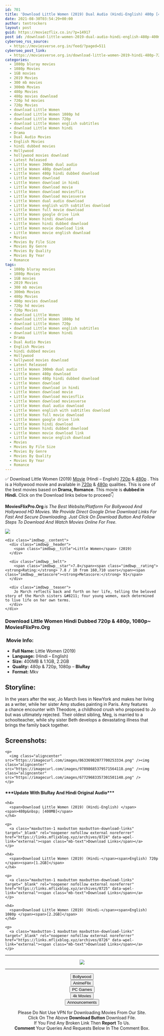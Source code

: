 ```yaml
---
id: 701
title: 'Download Little Women (2019) Dual Audio (Hindi-English) 480p [400MB] || 720p [1.2GB] || 1080p [2.2GB]'
date: 2021-08-30T03:54:29+00:00
author: tentrockers
layout: post
guid: https://moviezflix.co.in/?p=14917
post id: /download-little-women-2019-dual-audio-hindi-english-480p-400mb-720p-1-2gb-1080p-2-2gb/
cyberseo_rss_source:
  - https://moviesverse.org.in/feed/?paged=511
cyberseo_post_link:
  - https://moviesverse.org.in/download-little-women-2019-hindi-480p-720p-1080p/
categories:
  - 1080p bluray movies
  - 1080p Movies
  - 1GB movies
  - 2019 Movies
  - 300 mb movies
  - 300mb Movies
  - 480p Movies
  - 480p movies download
  - 720p hd movies
  - 720p Movies
  - download Little Women
  - download Little Women 1080p hd
  - download Little Women 720p
  - download Little Women english subtitles
  - download Little Women hindi
  - Drama
  - Dual Audio Movies
  - English Movies
  - hindi dubbed movies
  - Hollywood
  - hollywood movies download
  - Latest Released
  - Little Women 300mb dual audio
  - Little Women 480p download
  - Little Women 480p hindi dubbed download
  - Little Women download
  - Little Women download in hindi
  - Little Women download movie
  - Little Women download moviesflix
  - Little Women download moviesverse
  - Little Women dual audio download
  - Little Women english with subtitles download
  - Little Women full movie download
  - Little Women google drive link
  - Little Women hindi download
  - Little Women hindi dubbed download
  - Little Women movie download link
  - Little Women movie english download
  - Movies
  - Movies By File Size
  - Movies By Genre
  - Movies By Quality
  - Movies By Year
  - Romance
tags:
  - 1080p bluray movies
  - 1080p Movies
  - 1GB movies
  - 2019 Movies
  - 300 mb movies
  - 300mb Movies
  - 480p Movies
  - 480p movies download
  - 720p hd movies
  - 720p Movies
  - download Little Women
  - download Little Women 1080p hd
  - download Little Women 720p
  - download Little Women english subtitles
  - download Little Women hindi
  - Drama
  - Dual Audio Movies
  - English Movies
  - hindi dubbed movies
  - Hollywood
  - hollywood movies download
  - Latest Released
  - Little Women 300mb dual audio
  - Little Women 480p download
  - Little Women 480p hindi dubbed download
  - Little Women download
  - Little Women download in hindi
  - Little Women download movie
  - Little Women download moviesflix
  - Little Women download moviesverse
  - Little Women dual audio download
  - Little Women english with subtitles download
  - Little Women full movie download
  - Little Women google drive link
  - Little Women hindi download
  - Little Women hindi dubbed download
  - Little Women movie download link
  - Little Women movie english download
  - Movies
  - Movies By File Size
  - Movies By Genre
  - Movies By Quality
  - Movies By Year
  - Romance
---
```

<div class="thecontent clearfix">
  <p>
    ✅ Download Little Women (2019) <a href="https://moviesverse.org.in/category/movies/" data-wpel-link="internal">Movie</a> (Hindi – English) <a href="https://moviesverse.org.in/720p-movies/" data-wpel-link="internal">720p</a>&nbsp;&&nbsp;<a href="https://moviesverse.org.in/480p-movies/" data-wpel-link="internal">480p</a> . This is a Hollywood movie and available in <a href="https://moviesverse.org.in/720p-movies/" data-wpel-link="internal">720p</a>&nbsp;&&nbsp;<a href="https://moviesverse.org.in/480p-movies/" data-wpel-link="internal">480p</a> qualities. This is one of the best movies based on<strong> Drama, Romance</strong>. This movie is <strong>dubbed in <span>Hindi.&nbsp;</span></strong><span>Click on the Download links below to proceed👇</span>
  </p>
  
  <p>
    <strong><span>MoviesFlixPro.Org&nbsp;</span></strong><em>is The Best Website/Platform For Bollywood And Hollywood HD Movies. We Provide Direct Google Drive Download Links For Fast And Secure Downloading. Just Click On Download Button And Follow Steps To&nbsp;Download And Watch Movies Online For Free.</em>
  </p>
  
  <div class="imdbwp imdbwp--movie dark">
    <div class="imdbwp__thumb">
      <a class="imdbwp__link" target="_blank" title="Little Women" href="https://www.imdb.com/title/tt3281548/" rel="nofollow external noopener noreferrer" data-wpel-link="external"><img class="imdbwp__img" src="https://m.media-amazon.com/images/M/MV5BY2QzYTQyYzItMzAwYi00YjZlLThjNTUtNzMyMDdkYzJiNWM4XkEyXkFqcGdeQXVyMTkxNjUyNQ@@._V1_SX300.jpg" /></a>
    </div>
    
    <div class="imdbwp__content">
      <div class="imdbwp__header">
        <span class="imdbwp__title">Little Women</span> (2019)
      </div>
      
      <div class="imdbwp__belt">
        <span class="imdbwp__star">7.8</span><span class="imdbwp__rating"><strong>Rating:</strong> 7.8 / 10 from 160,710 users</span><span class="imdbwp__metascore"><strong>Metascore:</strong> 91</span>
      </div>
      
      <div class="imdbwp__teaser">
        Jo March reflects back and forth on her life, telling the beloved story of the March sisters &#8211; four young women, each determined to live life on her own terms.
      </div>
    </div>
  </div>
  
  <h3>
    <span>Download Little Women Hindi Dubbed 720p & 480p, 1080p~ MoviesFlixPro.Org</span>
  </h3>
  
  <h3>
    <span>&nbsp;Movie Info:&nbsp;</span>
  </h3>
  
  <ul>
    <li>
      <strong>Full Name: </strong>Little Women&nbsp;(2019)
    </li>
    <li>
      <strong>Language:</strong> (Hindi – English)
    </li>
    <li>
      <strong>Size:</strong> 400MB & 1.1GB, 2.2GB
    </li>
    <li>
      <strong>Quality:</strong> 480p & 720p, 1080p – <span><strong>BluRay</strong></span>
    </li>
    <li>
      <strong>Format:</strong>&nbsp;Mkv
    </li>
  </ul>
  
  <h2>
    <span>Storyline:</span>
  </h2>
  
  <p>
    In the years after the&nbsp;<span class="rcolor5" data-name="civil war|war|warfare">war</span>, Jo March lives in&nbsp;<span class="rcolor6" data-name="new york|ny|big apple|the big apple">NewYork </span>and makes her living as a writer, while her sister Amy studies painting in Paris. Amy&nbsp;<span class="rcolor1" data-name="has a|features a|includes a|contains a|encompasses a|incorporates a">features a&nbsp;</span>chance encounter with Theodore, a childhood crush who proposed to Jo but was ultimately rejected. Their oldest sibling, Meg, is married to a schoolteacher, while shy sister Beth develops a devastating illness that brings the family back together.
  </p>
  
  <div class="summary_text">
    <h2>
      <span>Screenshots:</span>
    </h2>
    
    <p>
      <img class="aligncenter" src="https://imagecurl.com/images/86336982077700253334.png" /><img class="aligncenter" src="https://imagecurl.com/images/97898685379571564118.png" /><img class="aligncenter" src="https://imagecurl.com/images/67729683357301501148.png" />
    </p>
  </div>
  
  <div class="inline canwrap">
    <h4>
      <span>***Update With BluRay And Hindi Original Audio***</span>
    </h4>
    
    <h4>
      <span>Download Little Women (2019) (Hindi-English) </span><span>480p&nbsp; [400MB]</span>
    </h4>
    
    <p>
      <a class="maxbutton-1 maxbutton maxbutton-download-links" target="_blank" rel="noopener nofollow external noreferrer" href="https://links.mflixblog.xyz/archives/8724" data-wpel-link="external"><span class="mb-text">Download Links</span></a>
    </p>
    
    <h4>
      <span>Download Little Women (2019) (Hindi-</span><span>English) 720p </span><span>[1.2GB]</span>
    </h4>
    
    <p>
      <a class="maxbutton-1 maxbutton maxbutton-download-links" target="_blank" rel="noopener nofollow external noreferrer" href="https://links.mflixblog.xyz/archives/8725" data-wpel-link="external"><span class="mb-text">Download Links</span></a>
    </p>
    
    <h4>
      <span>Download Little Women (2019) (Hindi-</span><span>English) 1080p </span><span>[2.2GB]</span>
    </h4>
    
    <p>
      <a class="maxbutton-1 maxbutton maxbutton-download-links" target="_blank" rel="noopener nofollow external noreferrer" href="https://links.mflixblog.xyz/archives/8726" data-wpel-link="external"><span class="mb-text">Download Links</span></a>
    </p>
  </div>
</div>

<center>
  </p> 
  
  <hr />
  
  <p>
    <a href="http://gdrivepro.xyz/join.php" data-wpel-link="external" target="_blank" rel="nofollow external noopener noreferrer"><img src="https://i.imgur.com/FhMdWdW.png" /></a>
  </p>
  
  <hr />
  
  <p>
    <a href="https://dogemovies.xyz" target="_blank" data-wpel-link="external" rel="nofollow external noopener noreferrer"><button class="button button5">Bollywood</button></a><br /> <a href="https://animeflix.in" target="_blank" data-wpel-link="external" rel="nofollow external noopener noreferrer"><button class="button button5">AnimeFlix</button></a><br /> <a href="https://gamesflix.net/" target="_blank" data-wpel-link="external" rel="nofollow external noopener noreferrer"><button class="button button5">PC Games</button></a><br /> <a href="https://uhdmovies.in" target="_blank" data-wpel-link="external" rel="nofollow external noopener noreferrer"><button class="button button5">4k Movies</button></a><br /> <a href="https://moviesverse.org.in/announcements/" target="_blank" data-wpel-link="internal" rel="noopener"><button class="button button5">Announcements</button></a>
  </p>
  
  <div class="alert alert-danger">
    Please Do Not Use VPN for Downloading Movies From Our Site.
  </div>
  
  <div class="alert alert-success">
    Click On The Above <strong>Download Button</strong> Download File.
  </div>
  
  <div class="alert alert-warning">
    If You Find Any Broken Link Then <strong>Report</strong> To Us.
  </div>
  
  <div class="alert alert-info">
    <strong>Comment</strong> Your Queries And Requests Below In The Comment Box.
  </div>
  
  <p>
    </center>
  </p>